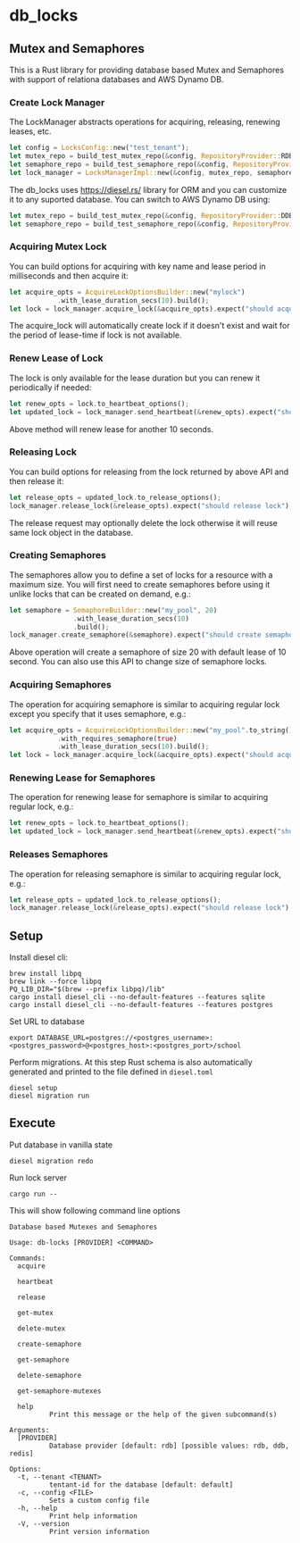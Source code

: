 # db_locks

## Mutex and Semaphores
This is a Rust library for providing database based Mutex and Semaphores with support of relationa databases and AWS Dynamo DB.

### Create Lock Manager
The LockManager abstracts operations for acquiring, releasing, renewing leases, etc.
```rust
let config = LocksConfig::new("test_tenant");
let mutex_repo = build_test_mutex_repo(&config, RepositoryProvider::RDB).await;
let semaphore_repo = build_test_semaphore_repo(&config, RepositoryProvider::RDB).await;
let lock_manager = LocksManagerImpl::new(&config, mutex_repo, semaphore_repo, &default_registry()).expect("failed to initialize lock manager");
```

The db_locks uses https://diesel.rs/ library for ORM and you can customize it to any suported database. You can switch to 
AWS Dynamo DB using:
```rust
let mutex_repo = build_test_mutex_repo(&config, RepositoryProvider::DDB).await;
let semaphore_repo = build_test_semaphore_repo(&config, RepositoryProvider::DDB).await;
```

### Acquiring Mutex Lock
You can build options for acquiring with key name and lease period in milliseconds and then acquire it:

```rust
let acquire_opts = AcquireLockOptionsBuilder::new("mylock")
            .with_lease_duration_secs(10).build();
let lock = lock_manager.acquire_lock(&acquire_opts).expect("should acquire lock");
```
The acquire_lock will automatically create lock if it doesn't exist and wait for the period of lease-time if lock is not available.

### Renew Lease of Lock
The lock is only available for the lease duration but you can renew it periodically if needed:

```rust
let renew_opts = lock.to_heartbeat_options();
let updated_lock = lock_manager.send_heartbeat(&renew_opts).expect("should renew lock");
```
Above method will renew lease for another 10 seconds.

### Releasing Lock
You can build options for releasing from the lock returned by above API and then release it:

```rust
let release_opts = updated_lock.to_release_options();
lock_manager.release_lock(&release_opts).expect("should release lock");
```
The release request may optionally delete the lock otherwise it will reuse same lock object in the database.

### Creating Semaphores
The semaphores allow you to define a set of locks for a resource with a maximum size. You will first
need to create semaphores before using it unlike locks that can be created on demand, e.g.:

```rust
let semaphore = SemaphoreBuilder::new("my_pool", 20)
                .with_lease_duration_secs(10)
                .build();
lock_manager.create_semaphore(&semaphore).expect("should create semaphore");
```
Above operation will create a semaphore of size 20 with default lease of 10 second. You can also use this API to change size of semaphore locks.

### Acquiring Semaphores
The operation for acquiring semaphore is similar to acquiring regular lock except you specify that it uses semaphore, e.g.:

```rust
let acquire_opts = AcquireLockOptionsBuilder::new("my_pool".to_string())
            .with_requires_semaphore(true)
            .with_lease_duration_secs(10).build();
let lock = lock_manager.acquire_lock(&acquire_opts).expect("should acquire semaphore lock");
```

### Renewing Lease for Semaphores
The operation for renewing lease for semaphore is similar to acquiring regular lock, e.g.:

```rust
let renew_opts = lock.to_heartbeat_options();
let updated_lock = lock_manager.send_heartbeat(&renew_opts).expect("should renew lock");
```

### Releases Semaphores
The operation for releasing semaphore is similar to acquiring regular lock, e.g.:

```rust
let release_opts = updated_lock.to_release_options();
lock_manager.release_lock(&release_opts).expect("should release lock");
```

## Setup

Install diesel cli:
```shell
brew install libpq
brew link --force libpq
PQ_LIB_DIR="$(brew --prefix libpq)/lib"
cargo install diesel_cli --no-default-features --features sqlite
cargo install diesel_cli --no-default-features --features postgres
```

Set URL to database
```shell
export DATABASE_URL=postgres://<postgres_username>:<postgres_password>@<postgres_host>:<postgres_port>/school
```

Perform migrations. At this step Rust schema is also automatically generated and printed to the file defined in `diesel.toml`
```shell
diesel setup
diesel migration run
```


## Execute

Put database in vanilla state
```shell
diesel migration redo
```

Run lock server
```shell
cargo run --
```
This will show following command line options
```shell
Database based Mutexes and Semaphores

Usage: db-locks [PROVIDER] <COMMAND>

Commands:
  acquire

  heartbeat

  release

  get-mutex

  delete-mutex

  create-semaphore

  get-semaphore

  delete-semaphore

  get-semaphore-mutexes

  help
          Print this message or the help of the given subcommand(s)

Arguments:
  [PROVIDER]
          Database provider [default: rdb] [possible values: rdb, ddb, redis]

Options:
  -t, --tenant <TENANT>
          tentant-id for the database [default: default]
  -c, --config <FILE>
          Sets a custom config file
  -h, --help
          Print help information
  -V, --version
          Print version information
```
